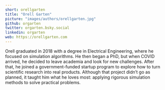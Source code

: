 ```yaml
---
short: orellgarten
title: "Orell Garten"
picture: "images/authors/orellgarten.jpg"
github: orgarten
twitter: orgarten.bsky.social
linkedin: orgarten
web: https://orellgarten.com
---
```


Orell graduated in 2018 with a degree in Electrical Engineering, where he focused on simulation algorithms. He then began a PhD, but when COVID arrived, he decided to leave academia and look for new challenges. After that, he joined a government-funded startup program to explore how to turn scientific research into real products. Although that project didn’t go as planned, it taught him what he loves most: applying rigorous simulation methods to solve practical problems.